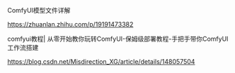 ComfyUI模型文件详解 

https://zhuanlan.zhihu.com/p/19191473382



comfyui教程| 从零开始教你玩转ComfyUI-保姆级部署教程-手把手带你ComfyUI工作流搭建

https://blog.csdn.net/Misdirection_XG/article/details/148057504
